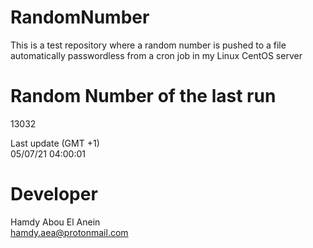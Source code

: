 # RandomNumber    
This is a test repository where a random number is pushed to a file automatically passwordless from a cron job in my Linux CentOS server    
# Random Number of the last run   
13032
      
Last update (GMT +1)    
05/07/21 04:00:01
# Developer    
Hamdy Abou El Anein   
hamdy.aea@protonmail.com
